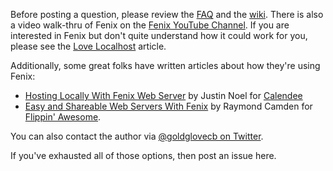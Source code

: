 Before posting a question, please review the [FAQ](https://github.com/coreybutler/fenix/wiki/faq) and the [wiki](https://github.com/coreybutler/fenix/wiki). 
There is also a video walk-thru of Fenix on the [Fenix YouTube Channel](http://www.youtube.com/playlist?list=PL6u9ibuk0pbM68hZONUq-vY39ByaXoJj-).
If you are interested in Fenix but don't quite understand how it could work for you, please see the [Love Localhost](https://medium.com/tech-recipes/f488940f3e38) article.

Additionally, some great folks have written articles about how they're using Fenix:

- [Hosting Locally With Fenix Web Server](http://calendee.com/2014/06/25/hosting-locally-with-fenix-web-server/) by Justin Noel for [Calendee](http://calendee.com)
- [Easy and Shareable Web Servers With Fenix](http://flippinawesome.org/2014/06/30/easy-and-shareable-local-web-servers-with-fenix/) by Raymond Camden for [Flippin' Awesome](http://flippinawesome.org).

You can also contact the author via [@goldglovecb on Twitter](http://twitter.com/goldglovecb).

If you've exhausted all of those options, then post an issue here.
